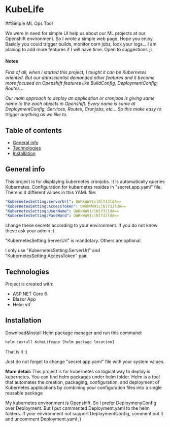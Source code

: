 # KubeLife

##Simple ML Ops Tool

We were in need for simple UI help us about our ML projects at our Openshift environment. So I wrote a simple web page. Hope you enjoy.
Basicly you could trigger builds, monitor corn jobs, look your logs...
I am planing to add more features if I will have time. Open to suggestions ;)

#### Notes

*First of all, when i started this project, I tought it can be Kubernetes oriented. But our datascientist demanded other features and it become more focused on Openshift features like BuildConfig, DeploymentConfig, Routes,...*

*Our main approach to deploy an application or cronjobs is giving same name to the each objects in Openshift. Every name is same at DeploymentConfig, Services, Routes, Cronjobs, etc... So this make easy to trigger anything as we like to.*

## Table of contents

- [General info](#general-info)
- [Technologies](#technologies)
- [Installation](#Installation)

## General info

This project is for displaying kubernetes cronjobs.
It is automatically queries Kubernetes. Configuration for kubernetes resides in "secret.app.yaml" file. There is 4 different values in this YAML file:

```yaml
"KubernetesSetting:ServerUrl": QWRkWW91clNlY3JldA==
"KubernetesSetting:AccessToken": QWRkWW91clNlY3JldA==
"KubernetesSetting:UserName": QWRkWW91clNlY3JldA==
"KubernetesSetting:PassWord": QWRkWW91clNlY3JldA==
```

change these secrets according to your environment. If you do not know these ask your admin :)

"KubernetesSetting:ServerUrl" is mandotary. Others are optional.

I only use "KubernetesSetting:ServerUrl" and "KubernetesSetting:AccessToken" pair.

## Technologies

Project is created with:

- ASP.NET Core 6
- Blazor App
- Helm v3

## Installation

Download&Install Helm package manager and run this command:

```bash
helm install KubeLifeapp [helm package location]
```

That is it :)

Just do not forget to change "secret.app.yaml" file with your system values.

**More detail:**
This project is for kubernetes so logical way to deploy is kubernetes. You can find helm packages under helm folder.
Helm is a tool that automates the creation, packaging, configuration, and deployment of Kubernetes applications by combining your configuration files into a single reusable package

My kubernetes environment is Openshift. So I prefer DeploymenyConfig over Deployment. But I put commented Deployment.yaml to the helm folders. If your environment not support DeploymentConfig, comment out it and uncomment Deployment.yaml ;)
